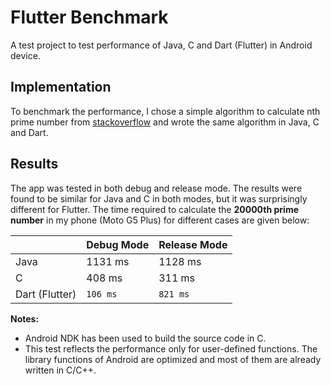 # Flutter Benchmark

A test project to test performance of Java, C and Dart (Flutter) in Android device.

## Implementation

To benchmark the performance, I chose a simple algorithm to calculate nth prime number from [stackoverflow](https://stackoverflow.com/a/9625716/5137352) and wrote the same algorithm in Java, C and Dart.

## Results

The app was tested in both debug and release mode. The results were found to be similar for Java and C in both modes, but it was surprisingly different for Flutter. The time required to calculate the **20000th prime number** in my phone (Moto G5 Plus) for different cases are given below:

|                |Debug Mode                     |Release Mode                 |
|----------------|-------------------------------|-----------------------------|
|Java            |1131 ms                        |1128 ms                      |
|C               |408 ms                         |311 ms                       |
|Dart (Flutter)   |`106 ms`                       |`821 ms`                     |

 **Notes:**
 - Android NDK has been used to build the source code in C.
 - This test reflects the performance only for user-defined functions. The library functions of Android are optimized and most of them are already written in C/C++.
